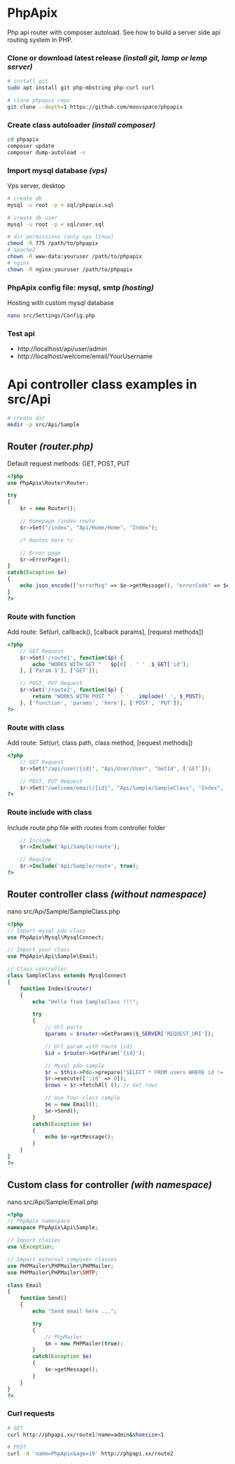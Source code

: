 # PhpApix
Php api router with composer autoload. See how to build a server side api routing system in PHP.

### Clone or download latest release ***(install git, lamp or lemp server)***
```bash
# install git
sudo apt install git php-mbstring php-curl curl

# clone phpapix repo
git clone --depth=1 https://github.com/moovspace/phpapix
```

### Create class autoloader ***(install composer)***
```bash
cd phpapix
composer update
composer dump-autoload -o
```

### Import mysql database ***(vps)***
Vps server, desktop
```bash
# create db
mysql -u root -p < sql/phpapix.sql

# create db user
mysql -u root -p < sql/user.sql

# dir permissions (only vps linux)
chmod -R 775 /path/to/phpapix
# apache2
chown -R www-data:youruser /path/to/phpapix
# nginx
chown -R nginx:youruser /path/to/phpapix
```

### PhpApix config file: mysql, smtp ***(hosting)***
Hosting with custom mysql database
```bash
nano src/Settings/Config.php
```

### Test api
 - http://localhost/api/user/admin
 - http://localhost/welcome/email/YourUsername


# Api controller class examples in src/Api
```bash
# create dir
mkdir -p src/Api/Sample
```

## Router ***(router.php)***
Default request methods: GET, POST, PUT
```php
<?php
use PhpApix\Router\Router;

try
{
	$r = new Router();

	// Homepage /index route
	$r->Set("/index", "Api/Home/Home", "Index");

	/* Routes here */

	// Error page
	$r->ErrorPage();
}
catch(Exception $e)
{
	echo json_encode(["errorMsg" => $e->getMessage(), "errorCode" => $e->getCode()]);
}
?>
```

### Route with function
Add route: Set(url, callback(), [calback params], [request methods])
```php
<?php
	// GET Request
	$r->Set('/route1', function($p) {
		echo "WORKS WITH GET " . $p[0] . ' ' .$_GET['id'];
	}, ['Param 1'], ['GET']);

	// POST, PUT Request
	$r->Set('/route2', function($p) {
		return "WORKS WITH POST " . ' ' . implode(' ', $_POST);
	}, ['function', 'params', 'here'], ['POST', 'PUT']);
?>
```

### Route with class
Add route: Set(url, class path, class method, [request methods])
```php
<?php
	// GET Request
	$r->Set("/api/user/{id}", "Api/User/User", "GetId", ['GET']);

	// POST, PUT Request
	$r->Set("/welcome/email/{id}", "Api/Sample/SampleClass", "Index", ['POST', 'PUT']);
?>
```

### Route include with class
Include route.php file with routes from controller folder
```php
	// Include
	$r->Include('Api/Sample/route');

	// Require
	$r->Include('Api/Sample/route', true);
?>
```

## Router controller class ***(without namespace)***
nano src/Api/Sample/SampleClass.php
```php
<?php
// Import mysql pdo class
use PhpApix\Mysql\MysqlConnect;

// Import your class
use PhpApix\Api\Sample\Email;

// Class controller
class SampleClass extends MysqlConnect
{
	function Index($router)
	{
		echo "Hello from SampleClass !!!";

		try
		{
			// Url parts
			$params = $router->GetParams($_SERVER['REQUEST_URI']);

			// Url param with route {id}
			$id = $router->GetParam('{id}');

			// Mysql pdo sample
			$r = $this->Pdo->prepare("SELECT * FROM users WHERE id != :id");
			$r->execute([':id' => 0]);
			$rows = $r->fetchAll (); // Get rows

			// Use Your class sample
			$e = new Email();
			$e->Send();
		}
		catch(Exception $e)
		{
			echo $e->getMessage();
		}
	}
}
?>
```

## Custom class for controller ***(with namespace)***
nano src/Api/Sample/Email.php
```php
<?php
// PhpApix namespace
namespace PhpApix\Api\Sample;

// Import classes
use \Exception;

// Import external composer classes
use PHPMailer\PHPMailer\PHPMailer;
use PHPMailer\PHPMailer\SMTP;

class Email
{
	function Send()
	{
		echo "Send email here ...";

		try
		{
			// PhpMailer
			$m = new PHPMailer(true);
		}
		catch(Exception $e)
		{
			$e->getMessage();
		}
	}
}
?>
```

### Curl requests
```bash
# GET
curl http://phpapi.xx/route1?name=admin&shoesize=1

# POST
curl -d 'name=PhpApix&age=19' http://phpapi.xx/route2
```